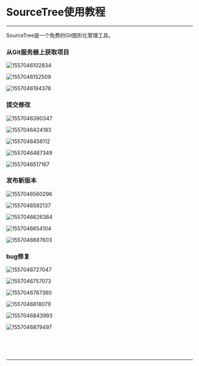 # SourceTree使用教程

---

SourceTree是一个免费的Git图形化管理工具。

### 从Git服务器上获取项目

![1557046102834](images/1557046102834.png)

![1557046152509](images/1557046152509.png)

![1557046194378](images/1557046194378.png)

### 提交修改

![1557046390347](images/1557046390347.png)

![1557046424183](images/1557046424183.png)

![1557046456112](images/1557046456112.png)

![1557046487349](images/1557046487349.png)

![1557046517167](images/1557046517167.png)

### 发布新版本

![1557046560296](images/1557046560296.png)

![1557046592137](images/1557046592137.png)

![1557046626384](images/1557046626384.png)

![1557046654104](images/1557046654104.png)

![1557046687603](images/1557046687603.png)

### bug修复

![1557046727047](images/1557046727047.png)

![1557046757073](images/1557046757073.png)

![1557046787360](images/1557046787360.png)

![1557046818079](images/1557046818079.png)

![1557046843993](images/1557046843993.png)

![1557046879497](images/1557046879497.png)



<br/><br/><br/>

---

